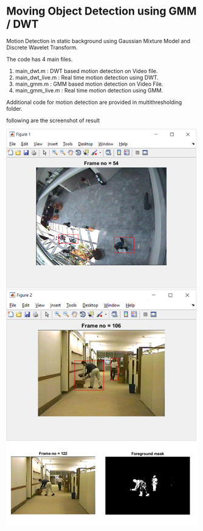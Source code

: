 # Moving Object Detection using GMM / DWT

Motion Detection in static background using Gaussian Mixture Model and Discrete Wavelet Transform.

The code has 4 main files.

1. main_dwt.m : DWT based motion detection on Video file. 
2. main_dwt_live.m : Real time motion detection using DWT. 
3. main_gmm.m : GMM based motion detection on Video File.
4. main_gmm_live.m : Real time motion detection using GMM.

Additional code for motion detection are provided in multithresholding folder.

following are the screenshot of result


<img src="Images/screenshot1.png" width = 500>


<img src="Images/screenshot2.png" width = 500>


<img src="Images/screenshot3.png" width = 700>
